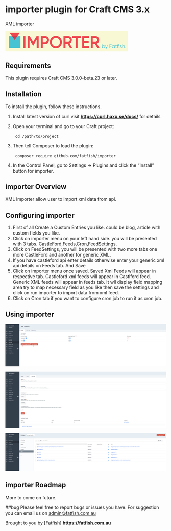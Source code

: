 # importer plugin for Craft CMS 3.x

XML importer

![Screenshot](resources/screenshot/plugin-logo.png)

## Requirements

This plugin requires Craft CMS 3.0.0-beta.23 or later.

## Installation

To install the plugin, follow these instructions.


1. Install latest version of curl visit **https://curl.haxx.se/docs/** for details
2. Open your terminal and go to your Craft project:

        cd /path/to/project

3. Then tell Composer to load the plugin:

        composer require github.com/fatfish/importer

4. In the Control Panel, go to Settings → Plugins and click the “Install” button for importer.


## importer Overview
XML Importer allow user to import xml data from api.
     

## Configuring importer

1. First of all Create a Custom Entries you like. could be blog, article with custom fields you like.
2. Click on importer menu on your left hand side. you will be presented with 3 tabs. CastleFord,Feeds,Cron,FeedSettings.
3. Click on FeedSettings, you will be presented with two more tabs one more CastleFord and another for generic XML.
4. If you have castleford api enter details otherwise enter your generic xml api details on Feeds tab. And Save 
5. Click on importer menu once saved. Saved Xml Feeds will appear in respective tab. Castleford xml feeds will appear in Castlford feed.
    Generic XML feeds will appear in feeds tab. It wll display field mapping area try to map necessary field as you like then save  the 
    settings and click on run importer to import data from xml feed.
6. Click on Cron tab if you want to configure cron job to run it as cron job.



## Using importer

![Screenshot](resources/screenshot/screenshot-1.png) 

![Screenshot](resources/screenshot/screenshot-2.png) 

![Screenshot](resources/screenshot/screenshot-3.png)

## importer Roadmap

More to come on future.

##bug
Please feel free to report bugs or issues you have. For suggestion you can email us on admin@fatfish.com.au

Brought to you by [Fatfish] **https://fatfish.com.au**
